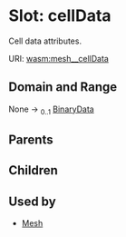 
# Slot: cellData


Cell data attributes.

URI: [wasm:mesh__cellData](https://w3id.org/itk/wasmmesh__cellData)


## Domain and Range

None &#8594;  <sub>0..1</sub> [BinaryData](BinaryData.md)

## Parents


## Children


## Used by

 * [Mesh](Mesh.md)

